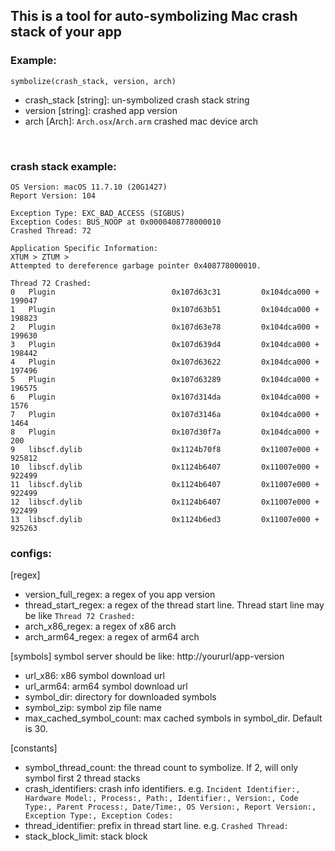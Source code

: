 ## This is a tool for auto-symbolizing Mac crash stack of your app

### Example:
```commandline
symbolize(crash_stack, version, arch)
```
+ crash_stack [string]: un-symbolized crash stack string
+ version [string]: crashed app version
+ arch [Arch]:  `Arch.osx`/`Arch.arm` crashed mac device arch
<br>

### crash stack example:
```
OS Version: macOS 11.7.10 (20G1427)
Report Version: 104

Exception Type: EXC_BAD_ACCESS (SIGBUS)
Exception Codes: BUS_NOOP at 0x0000408778000010
Crashed Thread: 72

Application Specific Information:
XTUM > ZTUM >
Attempted to dereference garbage pointer 0x408778000010.

Thread 72 Crashed:
0   Plugin                          0x107d63c31         0x104dca000 + 199047
1   Plugin                          0x107d63b51         0x104dca000 + 198823
2   Plugin                          0x107d63e78         0x104dca000 + 199630
3   Plugin                          0x107d639d4         0x104dca000 + 198442
4   Plugin                          0x107d63622         0x104dca000 + 197496
5   Plugin                          0x107d63289         0x104dca000 + 196575
6   Plugin                          0x107d314da         0x104dca000 + 1576
7   Plugin                          0x107d3146a         0x104dca000 + 1464
8   Plugin                          0x107d30f7a         0x104dca000 + 200
9   libscf.dylib                    0x1124b70f8         0x11007e000 + 925812
10  libscf.dylib                    0x1124b6407         0x11007e000 + 922499
11  libscf.dylib                    0x1124b6407         0x11007e000 + 922499
12  libscf.dylib                    0x1124b6407         0x11007e000 + 922499
13  libscf.dylib                    0x1124b6ed3         0x11007e000 + 925263
```


### configs:
[regex]
+ version_full_regex: a regex of you app version
+ thread_start_regex: a regex of the thread start line. Thread start line may be like `Thread 72 Crashed:`
+ arch_x86_regex: a regex of x86 arch 
+ arch_arm64_regex: a regex of arm64 arch 

[symbols]
symbol server should be like: http://yoururl/app-version
+ url_x86: x86 symbol download url
+ url_arm64: arm64 symbol download url
+ symbol_dir: directory for downloaded symbols
+ symbol_zip: symbol zip file name
+ max_cached_symbol_count: max cached symbols in symbol_dir. Default is 30.


[constants]
+ symbol_thread_count: the thread count to symbolize. If 2, will only symbol first 2 thread stacks
+ crash_identifiers: crash info identifiers. e.g. `Incident Identifier:, Hardware Model:, Process:, Path:, Identifier:, Version:, Code Type:, Parent Process:, Date/Time:, OS Version:, Report Version:, Exception Type:, Exception Codes:`
+ thread_identifier: prefix in thread start line. e.g. `Crashed Thread:`
+ stack_block_limit: stack block

